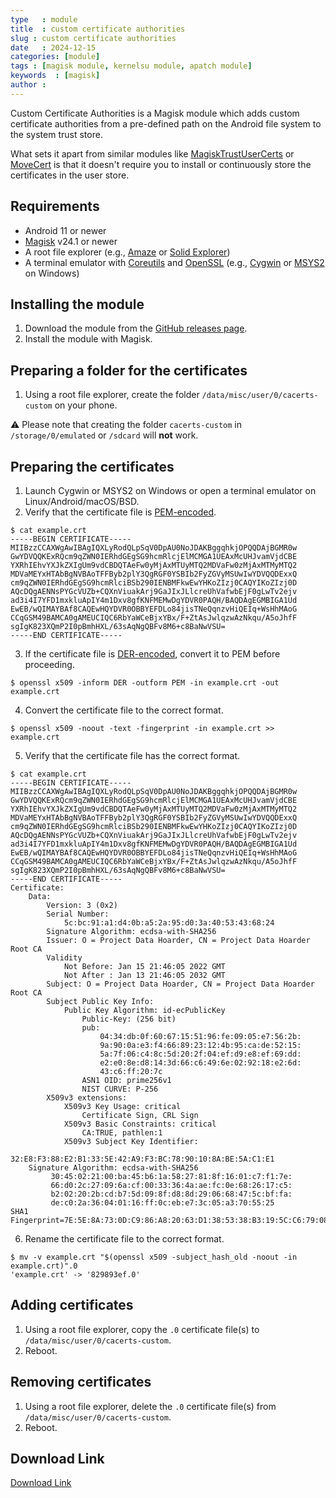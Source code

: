 ```yaml
---
type   : module
title  : custom certificate authorities
slug : custom certificate authorities
date   : 2024-12-15
categories: [module]
tags : [magisk module, kernelsu module, apatch module]
keywords  : [magisk]
author : 
---
```



Custom Certificate Authorities is a Magisk module which adds custom certificate authorities from a pre-defined path on the Android file system to the system trust store.

What sets it apart from similar modules like [MagiskTrustUserCerts](https://github.com/NVISOsecurity/MagiskTrustUserCerts) or [MoveCert](https://github.com/Magisk-Modules-Repo/movecert) is that it doesn't require you to install or continuously store the certificates in the user store.

## Requirements
- Android 11 or newer
- [Magisk](https://github.com/topjohnwu/Magisk) v24.1 or newer
- A root file explorer (e.g., [Amaze](https://github.com/TeamAmaze/AmazeFileManager) or [Solid Explorer](https://neatbytes.com/solidexplorer/))
- A terminal emulator with [Coreutils](https://www.gnu.org/software/coreutils/) and [OpenSSL](https://www.openssl.org) (e.g., [Cygwin](https://www.cygwin.com) or [MSYS2](https://www.msys2.org) on Windows)

## Installing the module
1. Download the module from the [GitHub releases page](/../../releases).
2. Install the module with Magisk.

## Preparing a folder for the certificates
1. Using a root file explorer, create the folder `/data/misc/user/0/cacerts-custom` on your phone.

⚠ Please note that creating the folder `cacerts-custom` in `/storage/0/emulated` or `/sdcard` will **not** work. 

## Preparing the certificates
1. Launch Cygwin or MSYS2 on Windows or open a terminal emulator on Linux/Android/macOS/BSD.
2. Verify that the certificate file is [PEM-encoded](https://en.wikipedia.org/wiki/Privacy-Enhanced_Mail).

```
$ cat example.crt
-----BEGIN CERTIFICATE-----
MIIBzzCCAXWgAwIBAgIQXLyRodQLpSqV0DpAU0NoJDAKBggqhkjOPQQDAjBGMR0w
GwYDVQQKExRQcm9qZWN0IERhdGEgSG9hcmRlcjElMCMGA1UEAxMcUHJvamVjdCBE
YXRhIEhvYXJkZXIgUm9vdCBDQTAeFw0yMjAxMTUyMTQ2MDVaFw0zMjAxMTMyMTQ2
MDVaMEYxHTAbBgNVBAoTFFByb2plY3QgRGF0YSBIb2FyZGVyMSUwIwYDVQQDExxQ
cm9qZWN0IERhdGEgSG9hcmRlciBSb290IENBMFkwEwYHKoZIzj0CAQYIKoZIzj0D
AQcDQgAENNsPYGcVUZb+CQXnViuakArj9GaJIxJLlcreUhVafwbEjF0gLwTv2ejv
ad3i4I7YFD1mxkluApIY4m1Dxv8gfKNFMEMwDgYDVR0PAQH/BAQDAgEGMBIGA1Ud
EwEB/wQIMAYBAf8CAQEwHQYDVR0OBBYEFDLo84jisTNeQqnzvHiQEIq+WsHhMAoG
CCqGSM49BAMCA0gAMEUCIQC6RbYaWCeBjxYBx/F+ZtAsJwlqzwAzNkqu/A5oJhfF
sgIgK823XQmP2I0pBmhHXL/63sAqNgQBFv8M6+c8BaNwVSU=
-----END CERTIFICATE-----
```

3. If the certificate file is [DER-encoded](https://en.wikipedia.org/wiki/X.690#DER_encoding), convert it to PEM before proceeding.

```
$ openssl x509 -inform DER -outform PEM -in example.crt -out example.crt
```

4. Convert the certificate file to the correct format.

```
$ openssl x509 -noout -text -fingerprint -in example.crt >> example.crt
```

5. Verify that the certificate file has the correct format.

```
$ cat example.crt
-----BEGIN CERTIFICATE-----
MIIBzzCCAXWgAwIBAgIQXLyRodQLpSqV0DpAU0NoJDAKBggqhkjOPQQDAjBGMR0w
GwYDVQQKExRQcm9qZWN0IERhdGEgSG9hcmRlcjElMCMGA1UEAxMcUHJvamVjdCBE
YXRhIEhvYXJkZXIgUm9vdCBDQTAeFw0yMjAxMTUyMTQ2MDVaFw0zMjAxMTMyMTQ2
MDVaMEYxHTAbBgNVBAoTFFByb2plY3QgRGF0YSBIb2FyZGVyMSUwIwYDVQQDExxQ
cm9qZWN0IERhdGEgSG9hcmRlciBSb290IENBMFkwEwYHKoZIzj0CAQYIKoZIzj0D
AQcDQgAENNsPYGcVUZb+CQXnViuakArj9GaJIxJLlcreUhVafwbEjF0gLwTv2ejv
ad3i4I7YFD1mxkluApIY4m1Dxv8gfKNFMEMwDgYDVR0PAQH/BAQDAgEGMBIGA1Ud
EwEB/wQIMAYBAf8CAQEwHQYDVR0OBBYEFDLo84jisTNeQqnzvHiQEIq+WsHhMAoG
CCqGSM49BAMCA0gAMEUCIQC6RbYaWCeBjxYBx/F+ZtAsJwlqzwAzNkqu/A5oJhfF
sgIgK823XQmP2I0pBmhHXL/63sAqNgQBFv8M6+c8BaNwVSU=
-----END CERTIFICATE-----
Certificate:
    Data:
        Version: 3 (0x2)
        Serial Number:
            5c:bc:91:a1:d4:0b:a5:2a:95:d0:3a:40:53:43:68:24
        Signature Algorithm: ecdsa-with-SHA256
        Issuer: O = Project Data Hoarder, CN = Project Data Hoarder Root CA
        Validity
            Not Before: Jan 15 21:46:05 2022 GMT
            Not After : Jan 13 21:46:05 2032 GMT
        Subject: O = Project Data Hoarder, CN = Project Data Hoarder Root CA
        Subject Public Key Info:
            Public Key Algorithm: id-ecPublicKey
                Public-Key: (256 bit)
                pub:
                    04:34:db:0f:60:67:15:51:96:fe:09:05:e7:56:2b:
                    9a:90:0a:e3:f4:66:89:23:12:4b:95:ca:de:52:15:
                    5a:7f:06:c4:8c:5d:20:2f:04:ef:d9:e8:ef:69:dd:
                    e2:e0:8e:d8:14:3d:66:c6:49:6e:02:92:18:e2:6d:
                    43:c6:ff:20:7c
                ASN1 OID: prime256v1
                NIST CURVE: P-256
        X509v3 extensions:
            X509v3 Key Usage: critical
                Certificate Sign, CRL Sign
            X509v3 Basic Constraints: critical
                CA:TRUE, pathlen:1
            X509v3 Subject Key Identifier:
                32:E8:F3:88:E2:B1:33:5E:42:A9:F3:BC:78:90:10:8A:BE:5A:C1:E1
    Signature Algorithm: ecdsa-with-SHA256
         30:45:02:21:00:ba:45:b6:1a:58:27:81:8f:16:01:c7:f1:7e:
         66:d0:2c:27:09:6a:cf:00:33:36:4a:ae:fc:0e:68:26:17:c5:
         b2:02:20:2b:cd:b7:5d:09:8f:d8:8d:29:06:68:47:5c:bf:fa:
         de:c0:2a:36:04:01:16:ff:0c:eb:e7:3c:05:a3:70:55:25
SHA1 Fingerprint=7E:5E:8A:73:0D:C9:86:A8:20:63:D1:38:53:38:B3:19:5C:C6:79:08
```

6. Rename the certificate file to the correct format.

```
$ mv -v example.crt "$(openssl x509 -subject_hash_old -noout -in example.crt)".0
'example.crt' -> '829893ef.0'
```

## Adding certificates
1. Using a root file explorer, copy the `.0` certificate file(s) to `/data/misc/user/0/cacerts-custom`.
2. Reboot.

## Removing certificates
1. Using a root file explorer, delete the `.0` certificate file(s) from `/data/misc/user/0/cacerts-custom`.
2. Reboot.

## Download Link 
[Download Link](https://github.com/Magisk-Modules-Alt-Repo/custom-certificate-authorities/releases/latest)
